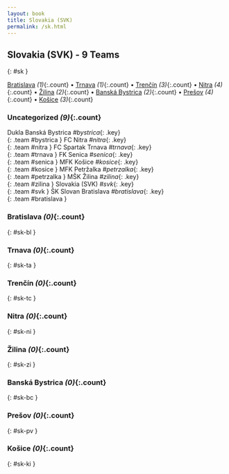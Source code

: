 ```yaml
---
layout: book
title: Slovakia (SVK)
permalink: /sk.html
---
```


## Slovakia (SVK) - 9 Teams
{: #sk }






[Bratislava](#sk-bl) _(1)_{:.count} • [Trnava](#sk-ta) _(1)_{:.count} • [Trenčín](#sk-tc) _(3)_{:.count} • [Nitra](#sk-ni) _(4)_{:.count} • [Žilina](#sk-zi) _(2)_{:.count} • [Banská Bystrica](#sk-bc) _(2)_{:.count} • [Prešov](#sk-pv) _(4)_{:.count} • [Košice](#sk-ki) _(3)_{:.count}


### Uncategorized _(9)_{:.count}

Dukla Banská Bystrica   _#bystrica_{: .key} <br>
{: .team #bystrica }
FC Nitra   _#nitra_{: .key} <br>
{: .team #nitra }
FC Spartak Trnava   _#trnava_{: .key} <br>
{: .team #trnava }
FK Senica   _#senica_{: .key} <br>
{: .team #senica }
MFK Košice   _#kosice_{: .key} <br>
{: .team #kosice }
MFK Petržalka   _#petrzalka_{: .key} <br>
{: .team #petrzalka }
MŠK Žilina   _#zilina_{: .key} <br>
{: .team #zilina }
Slovakia  (SVK)  _#svk_{: .key} <br>
{: .team #svk }
ŠK Slovan Bratislava   _#bratislava_{: .key} <br>
{: .team #bratislava }



### Bratislava _(0)_{:.count}
{: #sk-bl }





<div class='columns3' markdown='1'>


</div>



### Trnava _(0)_{:.count}
{: #sk-ta }





<div class='columns3' markdown='1'>


</div>



### Trenčín _(0)_{:.count}
{: #sk-tc }





<div class='columns3' markdown='1'>


</div>



### Nitra _(0)_{:.count}
{: #sk-ni }





<div class='columns3' markdown='1'>


</div>



### Žilina _(0)_{:.count}
{: #sk-zi }





<div class='columns3' markdown='1'>


</div>



### Banská Bystrica _(0)_{:.count}
{: #sk-bc }





<div class='columns3' markdown='1'>


</div>



### Prešov _(0)_{:.count}
{: #sk-pv }





<div class='columns3' markdown='1'>


</div>



### Košice _(0)_{:.count}
{: #sk-ki }





<div class='columns3' markdown='1'>


</div>


 
